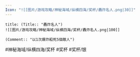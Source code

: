 ```yaml
---
Icon: "![[图片/游戏攻略/神秘海域/纵横四海/奖杯/轟炸名人.png|30]]"
---
```

```ad-common-silver-trophy
title: (Title:: "轟炸名人")
![[图片/游戏攻略/神秘海域/纵横四海/奖杯/轟炸名人.png|100]]

(Comment:: "以1次爆炸殺死5個敵人")
```

#神秘海域/纵横四海/奖杯 #奖杯 #奖杯/银
